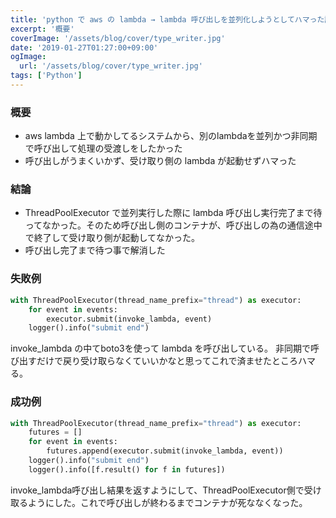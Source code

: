 ```yaml
---
title: 'python で aws の lambda → lambda 呼び出しを並列化しようとしてハマった話'
excerpt: '概要'
coverImage: '/assets/blog/cover/type_writer.jpg'
date: '2019-01-27T01:27:00+09:00'
ogImage:
  url: '/assets/blog/cover/type_writer.jpg'
tags: ['Python']
---
```


### 概要

*   aws lambda 上で動かしてるシステムから、別のlambdaを並列かつ非同期で呼び出して処理の受渡しをしたかった
*   呼び出しがうまくいかず、受け取り側の lambda が起動せずハマった

### 結論

*   ThreadPoolExecutor で並列実行した際に lambda 呼び出し実行完了まで待ってなかった。そのため呼び出し側のコンテナが、呼び出しの為の通信途中で終了して受け取り側が起動してなかった。
*   呼び出し完了まで待つ事で解消した

### 失敗例

```python
with ThreadPoolExecutor(thread_name_prefix="thread") as executor:
    for event in events:
        executor.submit(invoke_lambda, event)
    logger().info("submit end")
```

invoke\_lambda の中てboto3を使って lambda を呼び出している。 非同期で呼び出すだけで戻り受け取らなくていいかなと思ってこれで済ませたところハマる。

### 成功例

```python
with ThreadPoolExecutor(thread_name_prefix="thread") as executor:
    futures = []    
    for event in events:
	    futures.append(executor.submit(invoke_lambda, event))
	logger().info("submit end")
	logger().info([f.result() for f in futures])
```

invoke\_lambda呼び出し結果を返すようにして、ThreadPoolExecutor側で受け取るようにした。これで呼び出しが終わるまでコンテナが死ななくなった。